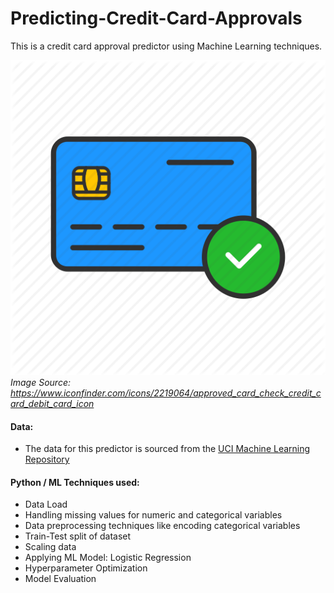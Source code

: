 # Predicting-Credit-Card-Approvals
This is a credit card approval predictor using Machine Learning techniques.

![](cc_approval.png)
*Image Source: https://www.iconfinder.com/icons/2219064/approved_card_check_credit_card_debit_card_icon*

#### Data: 
* The data for this predictor is sourced from the [UCI Machine Learning Repository](http://archive.ics.uci.edu/ml/datasets/credit+approval)



#### Python / ML Techniques used:
* Data Load 
* Handling missing values for numeric and categorical variables
* Data preprocessing techniques like encoding categorical variables
* Train-Test split of dataset
* Scaling data
* Applying ML Model: Logistic Regression
* Hyperparameter Optimization
* Model Evaluation

